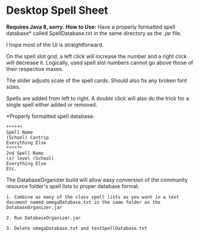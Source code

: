# Desktop Spell Sheet
<b>Requires Java 8, sorry.</b>
<b>How to Use:</b> Have a properly formatted spell database* called SpellDatabase.txt in the same directory as the .jar file.

I hope most of the UI is straightforward.

On the spell slot grid, a left click will increase the number and a right click will decrease it.
Logically, used spell slot numbers cannot go above those of their respective maxes.

The slider adjusts scale of the spell cards. Should also fix any broken font sizes.

Spells are added from left to right. A double click will also do the trick for a single spell either added or removed.

*Properly formatted spell database:

	******
	Spell Name
	(School) Cantrip
	Everything Else
	******
	2nd Spell Name
	(x) level (School)
	Everything Else
	Etc.

The DatabaseOrganizer build will allow easy conversion of the community resource folder's spell lists to proper database format.

	1. Combine as many of the class spell lists as you want in a text document named omegaDatabase.txt in the same folder as the DatabaseOrganizer.jar
	
	2. Run DatabaseOrganizer.jar
	
	3. Delete omegaDatabase.txt and testSpellDatabase.txt
	
